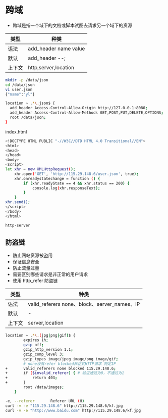 # 跨域

- 跨域是指一个域下的文档或脚本试图去请求另一个域下的资源

| 类型   | 种类                  |
| ------ | --------------------- |
| 语法   | add_header name value |
| 默认   | add_header --;        |
| 上下文 | http,server,location  |

```bash
mkdir -p /data/json
cd /data/json
vi user.json
{"name":"yl"}
```

```bash
location ~ .*\.json$ {
  add_header Access-Control-Allow-Origin http://127.0.0.1:8080;
  add_header Access-Control-Allow-Methods GET,POST,PUT,DELETE,OPTIONS;
  root /data/json;
}
```

index.html

```bash
<!DOCTYPE HTML PUBLIC "-//W3C//DTD HTML 4.0 Transitional//EN">
<html>
<head>
</head>
<body>
<script>
let xhr = new XMLHttpRequest();
    xhr.open('GET', 'http://115.29.148.6/user.json', true);
    xhr.onreadystatechange = function () {
        if (xhr.readyState == 4 && xhr.status == 200) {
            console.log(xhr.responseText);
        }
    }
xhr.send();
</script>
</body>
</html>
```

```bash
http-server
```

## 防盗链

- 防止网站资源被盗用
- 保证信息安全
- 防止流量过量
- 需要区别哪些请求是非正常的用户请求
- 使用 http_refer 防盗链

| 类型   | 种类                                         |
| ------ | -------------------------------------------- |
| 语法   | valid_referers none、block、server_names、IP |
| 默认   | -                                            |
| 上下文 | server,location                              |

```bash
location ~ .*\.(jpg|png|gif)$ {
        expires 1h;
        gzip off;
        gzip_http_version 1.1;
        gzip_comp_level 3;
        gzip_types image/jpeg image/png image/gif;
        # none没有refer blocked非正式HTTP请求 特定IP
+       valid_referers none blocked 115.29.148.6;
+       if ($invalid_referer) { # 验证通过为0，不通过为1
+           return 403;
+       }
        root /data/images;
    }

```

```bash
-e, --referer       Referer URL (H)
curl -v -e "115.29.148.6" http://115.29.148.6/kf.jpg
curl -v -e "http://www.baidu.com" http://115.29.148.6/kf.jpg
```

